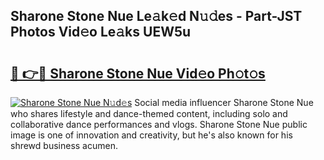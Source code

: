 ## Sharone Stone Nue Le𝚊k𝚎d N𝚞𝚍es - Part-JST Photos Vid𝚎o Le𝚊ks UEW5u

# <h2><a href="http://fb07hr1.evod.top/?m=Sharone+Stone+Nue">🔗 👉🔴 Sharone Stone Nue Vid𝚎o Ph𝚘t𝚘s</a></h2>

[![Sharone Stone Nue N𝚞d𝚎s](https://i.imgur.com/8V9OHl7.gif)](http://fb07hr1.evod.top/?m=Sharone+Stone+Nue)
Social media influencer Sharone Stone Nue who shares lifestyle and dance-themed content, including solo and collaborative dance performances and vlogs. Sharone Stone Nue public image is one of innovation and creativity, but he's also known for his shrewd business acumen. 
